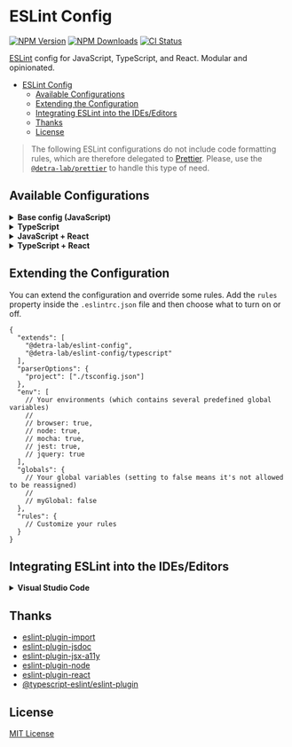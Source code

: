# ESLint Config

[![NPM Version][npm_version_badge]][npm_badge_url]
[![NPM Downloads][npm_downloads_badge]][npm_badge_url]
[![CI Status][ci_badge]][npm_badge_url]

[ESLint](https://eslint.org) config for JavaScript, TypeScript, and React. Modular and opinionated.

- [ESLint Config](#eslint-config)
  - [Available Configurations](#available-configurations)
  - [Extending the Configuration](#extending-the-configuration)
  - [Integrating ESLint into the IDEs/Editors](#integrating-eslint-into-the-ideseditors)
  - [Thanks](#thanks)
  - [License](#license)

> The following ESLint configurations do not include code formatting rules, which are therefore delegated to [Prettier](https://prettier.io/). Please, use the [`@detra-lab/prettier`](https://github.com/detra-lab/prettier-config) to handle this type of need.

## Available Configurations

<details>
<summary><strong>Base config (JavaScript)</strong></summary>

1. Install the dependencies:

   ```sh
   pnpm add -D @detra-lab/eslint-config eslint
   ```

2. Create a `.eslintrc.json` file in the root of your project, and extend the following configuration from it:

   ```json
   {
     "extends": "@detra-lab/eslint-config"
   }
   ```

3. Use the ESLint CLI to check supported files. Drop this line into your `package.json` under the `scripts` property:

   ```diff
   {
     "scripts": [
   +   "check:src": "eslint . --ignore-path .gitignore"
     ]
   }
   ```

4. Lint your code with ESLint:

   ```sh
   pnpm check:src
   ```

   </details>

<details>
<summary><strong>TypeScript</strong></summary>

1. Install the dependencies:

   ```sh
   pnpm add -D @detra-lab/eslint-config eslint typescript
   ```

2. Create a `.eslintrc.json` file in the root of your project, and extend the following configuration from it:

   ```jsonc
   {
     "extends": [
       "@detra-lab/eslint-config",
       "@detra-lab/eslint-config/typescript"
     ],
     "parserOptions": {
       "project": ["./tsconfig.json"] // If you need, change it to match your `tsconfig.json` location.
     }
   }
   ```

3. Use the ESLint CLI to check supported files. Drop this line into your `package.json` under the `scripts` property:

   ```diff
   {
     "scripts": [
   +   "check:src": "eslint . --ext .js,.ts --ignore-path .gitignore"
     ]
   }
   ```

4. Lint your code with ESLint:

   ```sh
   pnpm check:src
   ```

   </details>

<details>
<summary><strong>JavaScript + React</strong></summary>

1. Install the dependencies:

   ```sh
   pnpm add -D @detra-lab/eslint-config eslint react react-dom
   ```

2. Create a `.eslintrc.json` file in the root of your project, and extend the following configuration from it:

   ```json
   {
     "extends": ["@detra-lab/eslint-config", "@detra-lab/eslint-config/react"]
   }
   ```

3. Use the ESLint CLI to check supported files. Drop this line into your `package.json` under the `scripts` property:

   ```diff
   {
     "scripts": [
   +   "check:src": "eslint . --ext .js,.jsx --ignore-path .gitignore"
     ]
   }
   ```

4. Lint your code with ESLint:

   ```sh
   pnpm check:src
   ```

   </details>

<details>
<summary><strong>TypeScript + React</strong></summary>

1. Install the dependencies:

   ```sh
   pnpm add -D @detra-lab/eslint-config eslint typescript react react-dom
   ```

2. Create a `.eslintrc.json` file in the root of your project, and extend the following configuration from it:

   ```jsonc
   {
     "extends": [
       "@detra-lab/eslint-config",
       "@detra-lab/eslint-config/typescript"
       "@detra-lab/eslint-config/react"
     ],
     "parserOptions": {
       "project": ["./tsconfig.json"] // If you need, change it to match your `tsconfig.json` location.
     }
   }
   ```

3. Use the ESLint CLI to check supported files. Drop this line into your `package.json` under the `scripts` property:

   ```diff
   {
     "scripts": [
   +   "check:src": "eslint . --ext .js,.jsx,.ts,.tsx --ignore-path .gitignore"
     ]
   }
   ```

4. Lint your code with ESLint:

   ```sh
   pnpm check:src
   ```

   </details>

## Extending the Configuration

You can extend the configuration and override some rules. Add the `rules` property inside the `.eslintrc.json` file and then choose what to turn on or off.

```jsonc
{
  "extends": [
    "@detra-lab/eslint-config",
    "@detra-lab/eslint-config/typescript"
  ],
  "parserOptions": {
    "project": ["./tsconfig.json"]
  },
  "env": [
    // Your environments (which contains several predefined global variables)
    //
    // browser: true,
    // node: true,
    // mocha: true,
    // jest: true,
    // jquery: true
  ],
  "globals": {
    // Your global variables (setting to false means it's not allowed to be reassigned)
    //
    // myGlobal: false
  },
  "rules": {
    // Customize your rules
  }
}
```

## Integrating ESLint into the IDEs/Editors

<details>
<summary><strong>Visual Studio Code</strong></summary>

1. Install the [ESLint Plugin](https://marketplace.visualstudio.com/items?itemName=dbaeumer.vscode-eslint).

2. Add the following code to your `.vscode/settings.json`:
   ```jsonc
   "editor.codeActionsOnSave": {
     "source.fixAll.eslint": true
   },
   "eslint.validate": ["javascript"] // Add the types of files you want to validate (e.g. "typescript", "javascriptreact", "typescriptreact"])
   ```
   </details>

## Thanks

- [eslint-plugin-import](https://github.com/import-js/eslint-plugin-import)
- [eslint-plugin-jsdoc](https://github.com/gajus/eslint-plugin-jsdoc)
- [eslint-plugin-jsx-a11y](https://github.com/jsx-eslint/eslint-plugin-jsx-a11y)
- [eslint-plugin-node](https://github.com/mysticatea/eslint-plugin-node)
- [eslint-plugin-react](https://github.com/jsx-eslint/eslint-plugin-react)
- [@typescript-eslint/eslint-plugin](https://github.com/typescript-eslint/typescript-eslint)

## License

[MIT License](./LICENSE)

<!-- Badges -->

[ci_badge]: https://img.shields.io/github/actions/workflow/status/detra-lab/eslint-config/tests.yml?style=flat-square&colorA=6930C3&colorB=5390D9
[npm_version_badge]: https://img.shields.io/npm/v/@detra-lab/eslint-config?style=flat-square&colorA=6930C3&colorB=5390D9
[npm_downloads_badge]: https://img.shields.io/npm/dm/@detra-lab/eslint-config?style=flat-square&colorA=6930C3&colorB=5390D9

<!-- Links -->

[ci_badge_url]: https://github.com/detra-lab/eslint-config/actions/workflows/tests.yml
[npm_badge_url]: https://www.npmjs.com/package/@detra-lab/eslint-config
